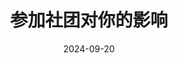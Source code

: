 ---
title: 参加社团对你的影响
date: 2024-09-20
updated: 2024-10-7
categories: 社团管理
tags:
  - 备课（综合）
top: 7
password: lhb1936319431
---